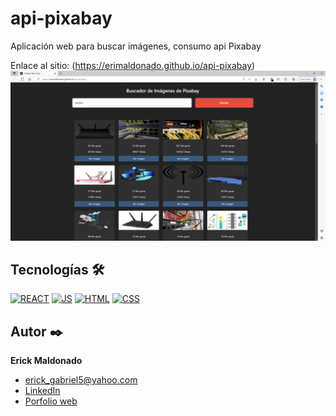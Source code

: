 # api-pixabay
Aplicación web para buscar imágenes, consumo api Pixabay

Enlace al sitio: (https://erimaldonado.github.io/api-pixabay)
![Imagen del proyecto](https://github.com/EriMaldonado/api-pixabay/blob/gh-pages/api-pixabay.png?raw=true)

## Tecnologías 🛠
[![REACT](https://img.shields.io/badge/REACT-1572B6?style=for-the-badge&logo=react&logoColor=white)](https://en.wikipedia.org/wiki/React_(software))
[![JS](https://img.shields.io/badge/JavaScript-F7DF1E?style=for-the-badge&logo=javascript&logoColor=black)](https://es.wikipedia.org/wiki/JavaScript)
[![HTML](https://img.shields.io/badge/HTML5-E34F26?style=for-the-badge&logo=html5&logoColor=white)](https://es.wikipedia.org/wiki/HTML5)
[![CSS](https://img.shields.io/badge/CSS3-1572B6?style=for-the-badge&logo=css3&logoColor=white)](https://es.wikipedia.org/wiki/CSS)


## Autor ✒️
**Erick Maldonado**

* [erick_gabriel5@yahoo.com](erick_gabriel5@yahoo.com)
* [LinkedIn](https://www.linkedin.com/in/erickmaldonado1/)
* [Porfolio web]()
